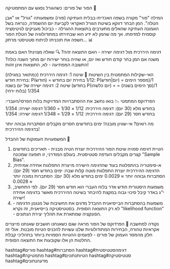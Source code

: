 הפור של פורים: כשהגורל נפגש עם המתמטיקה 🎲

המילה "פור" מקורה בשפה האכדית-בבלית העתיקה (פורו) ומשמעותה "גורל" או "אבן הטלה". המן הבחר דווקא בשיטת הגורל האקראי לקביעת יום ההשמדה, כנראה בשל האמונה העתיקה שהאלים מתערבים בתוצאות ההגרלה - כביכול מעניקים לגיטימציה קוסמית למזימתו. אך מה שהמן לא ידע הוא שבחירתו במתודולוגיה של הטלת הפור חשפה את תוכניתו לניתוח סטטיסטי מרתק... 📊

דגימה היררכית מול דגימה ישירה - האם התוצאה זהה? 🔍
שאלה מצוינת! האם באמת משנה אם המן בחר קודם חודש ואז יום, או שהיה בוחר ישירות יום מתוך השנה כולה? התשובה המפתיעה - לא, התוצאות אינן זהות!

האי-שקילות המתמטית בין השיטות 📐
שיטה 1: דגימה היררכית (כמתואר במגילה)
בחירת חודש: P(חודש) = 1/12
בחירת יום בחודש: P(יום|חודש) = 1/(מספר הימים בחודש)
שיטה 2: דגימה ישירה של יום בשנה
P(יום כלשהו) = 1/(סך הימים בשנה) = 1/354 (בלוח ירחי)

הפרדוקס המתמטי 📉
בואו נחשב את ההסתברויות המדויקות בלוח הפרסי/העברי:
בחודש מלא (30 יום):
דגימה היררכית: 1/12 × 1/30 = 1/360
דגימה ישירה: 1/354
בחודש חסר (29 יום):
דגימה היררכית: 1/12 × 1/29 = 1/348
דגימה ישירה: 1/354

מה רואים? אי-שוויון מובנה! ימים בחודשים חסרים מקבלים הסתברות גבוהה יותר בדגימה ההיררכית!

המשמעויות העמוקות של ההבדל 🧠
1. הטיית דגימה סמויה
שיטת הפור ההיררכית יוצרת הטיה מבנית - תאריכים בחודשים קצרים מקבלים העדפה סטטיסטית. בעולם המודרני, זו תופעה שמכונה "Sample Bias".
2. א-סימטריה בהתפלגות
בעוד שהדגימה הישירה מייצרת התפלגות אחידה אמיתית, הדגימה ההיררכית יוצרת התפלגות מוטה קלות שבה:
ימים בחודש חסר (29 יום): הסתברות גבוהה יותר ≈ 0.0029
ימים בחודש מלא (30 יום): הסתברות נמוכה יותר ≈ 0.0028
3. משמעות היסטורית
חודש אדר בלוח העברי הוא חודש חסר (29 יום). לפי התחשיב, י"ג באדר קיבל סיכוי גבוה במקצת להיבחר בשיטה ההיררכית מאשר בדגימה אחידה ישירה!
4. משמעות בהסתברות הבייסיאנית
ההבדל מדגים את החשיבות של מנגנון הדגימה - לא רק התוצאה הסופית. בסטטיסטיקה בייסיאנית, זה נקרא "likelihood function" - הפונקציה שמתארת את תהליך יצירת הנתונים.

נקודה למחשבה 💭
הפרדוקס של הפור מראה שגם כשאנחנו חושבים שאנחנו מייצרים אקראיות טהורה, הבחירות המתודולוגיות שלנו עשויות להכניס הטיות מובנות. אולי זה חלק מהמסר העמוק של פורים - לפעמים ההטיות הסמויות ביותר בתהליכי קבלת החלטות הן אלו שקובעות את התוצאה הסופית.

hashtag#פורים hashtag#הסתברות hashtag#דגימהסטטיסטית hashtag#מתמטיקה hashtag#הטיותנתונים hashtag#סטטיסטיקה hashtag#מדעהנתונים
